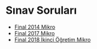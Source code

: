 # Sınav Soruları

<!--Index-->

- [Final 2014 Mikro](./S%C4%B1nav%20Sorular%C4%B1/Final%202014%20Mikro.pdf)
- [Final 2017 Mikro](./S%C4%B1nav%20Sorular%C4%B1/Final%202017%20Mikro.pdf)
- [Final 2018 İkinci Öğretim Mikro](./S%C4%B1nav%20Sorular%C4%B1/Final%202018%20%C4%B0kinci%20%C3%96%C4%9Fretim%20Mikro.pdf)

<!--Index-->
